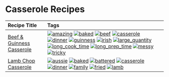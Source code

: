 # Casserole Recipes 

|Recipe Title|Tags
|:---|:---|
|[Beef & Guinness Casserole](../recipes/beefandguinnesscasserole.md)|<a href="tags/amazing.html"><img src="https://img.shields.io/badge/tag-amazing-3faa68" alt="amazing" /></a> <a href="tags/baked.html"><img src="https://img.shields.io/badge/tag-baked-c5d714" alt="baked" /></a> <a href="tags/beef.html"><img src="https://img.shields.io/badge/tag-beef-93e32e" alt="beef" /></a> <a href="tags/casserole.html"><img src="https://img.shields.io/badge/tag-casserole-c5a27b" alt="casserole" /></a> <a href="tags/dinner.html"><img src="https://img.shields.io/badge/tag-dinner-945e60" alt="dinner" /></a> <a href="tags/guinness.html"><img src="https://img.shields.io/badge/tag-guinness-5f1085" alt="guinness" /></a> <a href="tags/irish.html"><img src="https://img.shields.io/badge/tag-irish-f3232d" alt="irish" /></a> <a href="tags/large_quantity.html"><img src="https://img.shields.io/badge/tag-large_quantity-424c13" alt="large_quantity" /></a> <a href="tags/long_cook_time.html"><img src="https://img.shields.io/badge/tag-long_cook_time-29c88d" alt="long_cook_time" /></a> <a href="tags/long_prep_time.html"><img src="https://img.shields.io/badge/tag-long_prep_time-786ed6" alt="long_prep_time" /></a> <a href="tags/messy.html"><img src="https://img.shields.io/badge/tag-messy-8ce6fc" alt="messy" /></a> <a href="tags/tricky.html"><img src="https://img.shields.io/badge/tag-tricky-b62aa6" alt="tricky" /></a>|
|[Lamb Chop Casserole](../recipes/lambchopcasserole.md)|<a href="tags/aussie.html"><img src="https://img.shields.io/badge/tag-aussie-25d3f" alt="aussie" /></a> <a href="tags/baked.html"><img src="https://img.shields.io/badge/tag-baked-c5d714" alt="baked" /></a> <a href="tags/battered.html"><img src="https://img.shields.io/badge/tag-battered-6b1fb" alt="battered" /></a> <a href="tags/casserole.html"><img src="https://img.shields.io/badge/tag-casserole-c5a27b" alt="casserole" /></a> <a href="tags/dinner.html"><img src="https://img.shields.io/badge/tag-dinner-945e60" alt="dinner" /></a> <a href="tags/family.html"><img src="https://img.shields.io/badge/tag-family-f05668" alt="family" /></a> <a href="tags/fried.html"><img src="https://img.shields.io/badge/tag-fried-379a95" alt="fried" /></a> <a href="tags/lamb.html"><img src="https://img.shields.io/badge/tag-lamb-af803c" alt="lamb" /></a>|